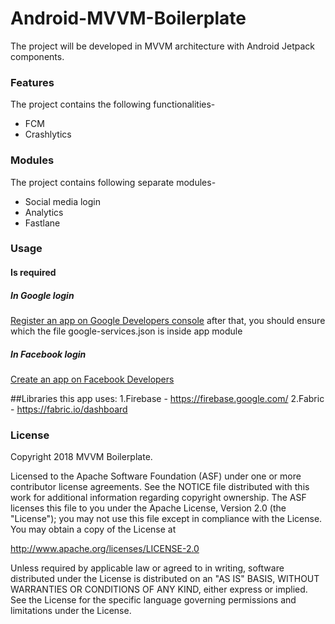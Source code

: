 # Android-MVVM-Boilerplate

The project will be developed in MVVM architecture with Android Jetpack components.

### Features

The project contains the following functionalities-
- FCM
- Crashlytics

### Modules

The project contains following separate modules-
- Social media login
- Analytics
- Fastlane

### Usage

#### Is required

##### In Google login

 [Register an app on Google Developers console](https://www.google.com/search?q=google+developer+console&oq=googe+developer+consol&aqs=chrome.1.69i57j0l7.7011j0j7&sourceid=chrome&ie=UTF-8) after that, you should ensure which the file google-services.json is inside app module


##### In Facebook login

 [Create an app on Facebook Developers](https://developers.facebook.com/docs/facebook-login/android)

 ##Libraries this app uses:
1.Firebase - https://firebase.google.com/
2.Fabric - https://fabric.io/dashboard

### License

Copyright 2018 MVVM Boilerplate.

Licensed to the Apache Software Foundation (ASF) under one or more contributor license agreements. See the NOTICE file distributed with this work for additional information regarding copyright ownership. The ASF licenses this file to you under the Apache License, Version 2.0 (the "License"); you may not use this file except in compliance with the License. You may obtain a copy of the License at

http://www.apache.org/licenses/LICENSE-2.0

Unless required by applicable law or agreed to in writing, software distributed under the License is distributed on an "AS IS" BASIS, WITHOUT WARRANTIES OR CONDITIONS OF ANY KIND, either express or implied. See the License for the specific language governing permissions and limitations under the License.
